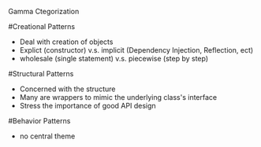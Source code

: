 Gamma Ctegorization

#Creational Patterns
- Deal with creation of objects
- Explict (constructor) v.s. implicit (Dependency Injection, Reflection, ect)
- wholesale (single statement) v.s. piecewise (step by step)

#Structural Patterns
- Concerned with the structure
- Many are wrappers to mimic the underlying class's interface
- Stress the importance of good API design

#Behavior Patterns
- no central theme


